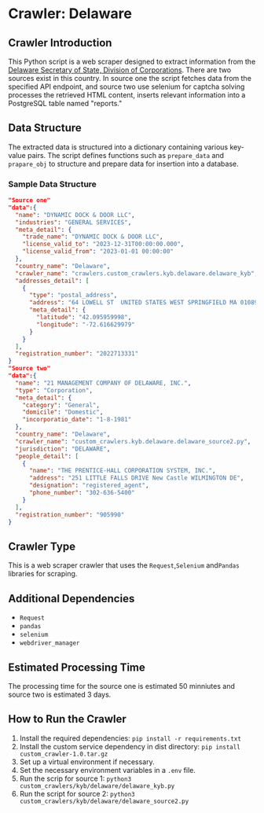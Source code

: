 # Crawler: Delaware

## Crawler Introduction
This Python script is a web scraper designed to extract information from the [Delaware Secretary of State, Division of Corporations](https://data.delaware.gov/Licenses-and-Certifications/Delaware-Business-Licenses/5zy2-grhr). There are two sources exist in this country. In source one the script fetches data from the specified API endpoint, and source two use selenium for captcha solving processes the retrieved HTML content, inserts relevant information into a PostgreSQL table named "reports."

## Data Structure
The extracted data is structured into a dictionary containing various key-value pairs. The script defines functions such as `prepare_data` and `prapare_obj` to structure and prepare data for insertion into a database.

### Sample Data Structure
```json
"Source one"
"data":{
  "name": "DYNAMIC DOCK & DOOR LLC",
  "industries": "GENERAL SERVICES",
  "meta_detail": {
    "trade_name": "DYNAMIC DOCK & DOOR LLC",
    "license_valid_to": "2023-12-31T00:00:00.000",
    "license_valid_from": "2023-01-01 00:00:00"
  },
  "country_name": "Delaware",
  "crawler_name": "crawlers.custom_crawlers.kyb.delaware.delaware_kyb",
  "addresses_detail": [
    {
      "type": "postal_address",
      "address": "64 LOWELL ST  UNITED STATES WEST SPRINGFIELD MA 010893507",
      "meta_detail": {
        "latitude": "42.095959998",
        "longitude": "-72.616629979"
      }
    }
  ],
  "registration_number": "2022713331"
}
"Source two"
"data":{
  "name": "21 MANAGEMENT COMPANY OF DELAWARE, INC.",
  "type": "Corporation",
  "meta_detail": {
    "category": "General",
    "domicile": "Domestic",
    "incorporatio_date": "1-8-1981"
  },
  "country_name": "Delaware",
  "crawler_name": "custom_crawlers.kyb.delaware.delaware_source2.py",
  "jurisdiction": "DELAWARE",
  "people_detail": [
    {
      "name": "THE PRENTICE-HALL CORPORATION SYSTEM, INC.",
      "address": "251 LITTLE FALLS DRIVE New Castle WILMINGTON DE",
      "designation": "registered_agent",
      "phone_number": "302-636-5400"
    }
  ],
  "registration_number": "905990"
}
```

## Crawler Type
This is a web scraper crawler that uses the `Request`,`Selenium` and`Pandas`  libraries for scraping.

## Additional Dependencies
- `Request`
- `pandas` 
- `selenium` 
- `webdriver_manager`


## Estimated Processing Time
The processing time for the source one is estimated 50 minniutes and source two is estimated 3 days.

## How to Run the Crawler
1. Install the required dependencies: `pip install -r requirements.txt`
2. Install the custom service dependency in dist directory: `pip install custom_crawler-1.0.tar.gz` 
3. Set up a virtual environment if necessary.
4. Set the necessary environment variables in a `.env` file.
5. Run the scrip for source 1: `python3 custom_crawlers/kyb/delaware/delaware_kyb.py`
6. Run the script for source 2: `python3 custom_crawlers/kyb/delaware/delaware_source2.py`
